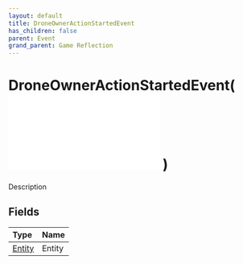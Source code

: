 ```yaml
---
layout: default
title: DroneOwnerActionStartedEvent
has_children: false
parent: Event
grand_parent: Game Reflection
---
```

# DroneOwnerActionStartedEvent( ![ EntityEventBase ](/game-reflection/events/entity_event_base.md) )
Description 

## Fields
| Type | Name |
|:-------------|:--------------|
| [Entity](/game-reflection/classes/entity.md) | Entity |
